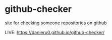 # github-checker
site for checking someone repositories on github

LIVE: https://danieru0.github.io/github-checker/
